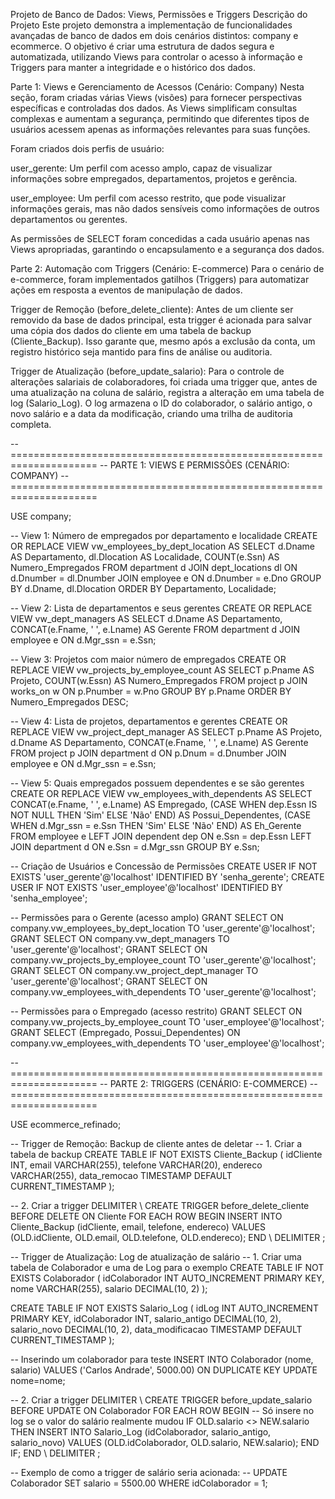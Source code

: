 Projeto de Banco de Dados: Views, Permissões e Triggers
Descrição do Projeto
Este projeto demonstra a implementação de funcionalidades avançadas de banco de dados em dois cenários distintos: company e ecommerce. O objetivo é criar uma estrutura de dados segura e automatizada, utilizando Views para controlar o acesso à informação e Triggers para manter a integridade e o histórico dos dados.

Parte 1: Views e Gerenciamento de Acessos (Cenário: Company)
Nesta seção, foram criadas várias Views (visões) para fornecer perspectivas específicas e controladas dos dados. As Views simplificam consultas complexas e aumentam a segurança, permitindo que diferentes tipos de usuários acessem apenas as informações relevantes para suas funções.

Foram criados dois perfis de usuário:

user_gerente: Um perfil com acesso amplo, capaz de visualizar informações sobre empregados, departamentos, projetos e gerência.

user_employee: Um perfil com acesso restrito, que pode visualizar informações gerais, mas não dados sensíveis como informações de outros departamentos ou gerentes.

As permissões de SELECT foram concedidas a cada usuário apenas nas Views apropriadas, garantindo o encapsulamento e a segurança dos dados.

Parte 2: Automação com Triggers (Cenário: E-commerce)
Para o cenário de e-commerce, foram implementados gatilhos (Triggers) para automatizar ações em resposta a eventos de manipulação de dados.

Trigger de Remoção (before_delete_cliente): Antes de um cliente ser removido da base de dados principal, esta trigger é acionada para salvar uma cópia dos dados do cliente em uma tabela de backup (Cliente_Backup). Isso garante que, mesmo após a exclusão da conta, um registro histórico seja mantido para fins de análise ou auditoria.

Trigger de Atualização (before_update_salario): Para o controle de alterações salariais de colaboradores, foi criada uma trigger que, antes de uma atualização na coluna de salário, registra a alteração em uma tabela de log (Salario_Log). O log armazena o ID do colaborador, o salário antigo, o novo salário e a data da modificação, criando uma trilha de auditoria completa.


-- =====================================================================
-- PARTE 1: VIEWS E PERMISSÕES (CENÁRIO: COMPANY)
-- =====================================================================

USE company;

-- View 1: Número de empregados por departamento e localidade
CREATE OR REPLACE VIEW vw_employees_by_dept_location AS
SELECT d.Dname AS Departamento, dl.Dlocation AS Localidade, COUNT(e.Ssn) AS Numero_Empregados
FROM department d
JOIN dept_locations dl ON d.Dnumber = dl.Dnumber
JOIN employee e ON d.Dnumber = e.Dno
GROUP BY d.Dname, dl.Dlocation
ORDER BY Departamento, Localidade;

-- View 2: Lista de departamentos e seus gerentes
CREATE OR REPLACE VIEW vw_dept_managers AS
SELECT d.Dname AS Departamento, CONCAT(e.Fname, ' ', e.Lname) AS Gerente
FROM department d
JOIN employee e ON d.Mgr_ssn = e.Ssn;

-- View 3: Projetos com maior número de empregados
CREATE OR REPLACE VIEW vw_projects_by_employee_count AS
SELECT p.Pname AS Projeto, COUNT(w.Essn) AS Numero_Empregados
FROM project p
JOIN works_on w ON p.Pnumber = w.Pno
GROUP BY p.Pname
ORDER BY Numero_Empregados DESC;

-- View 4: Lista de projetos, departamentos e gerentes
CREATE OR REPLACE VIEW vw_project_dept_manager AS
SELECT p.Pname AS Projeto, d.Dname AS Departamento, CONCAT(e.Fname, ' ', e.Lname) AS Gerente
FROM project p
JOIN department d ON p.Dnum = d.Dnumber
JOIN employee e ON d.Mgr_ssn = e.Ssn;

-- View 5: Quais empregados possuem dependentes e se são gerentes
CREATE OR REPLACE VIEW vw_employees_with_dependents AS
SELECT
    CONCAT(e.Fname, ' ', e.Lname) AS Empregado,
    (CASE WHEN dep.Essn IS NOT NULL THEN 'Sim' ELSE 'Não' END) AS Possui_Dependentes,
    (CASE WHEN d.Mgr_ssn = e.Ssn THEN 'Sim' ELSE 'Não' END) AS Eh_Gerente
FROM employee e
LEFT JOIN dependent dep ON e.Ssn = dep.Essn
LEFT JOIN department d ON e.Ssn = d.Mgr_ssn
GROUP BY e.Ssn;


-- Criação de Usuários e Concessão de Permissões
CREATE USER IF NOT EXISTS 'user_gerente'@'localhost' IDENTIFIED BY 'senha_gerente';
CREATE USER IF NOT EXISTS 'user_employee'@'localhost' IDENTIFIED BY 'senha_employee';

-- Permissões para o Gerente (acesso amplo)
GRANT SELECT ON company.vw_employees_by_dept_location TO 'user_gerente'@'localhost';
GRANT SELECT ON company.vw_dept_managers TO 'user_gerente'@'localhost';
GRANT SELECT ON company.vw_projects_by_employee_count TO 'user_gerente'@'localhost';
GRANT SELECT ON company.vw_project_dept_manager TO 'user_gerente'@'localhost';
GRANT SELECT ON company.vw_employees_with_dependents TO 'user_gerente'@'localhost';

-- Permissões para o Empregado (acesso restrito)
GRANT SELECT ON company.vw_projects_by_employee_count TO 'user_employee'@'localhost';
GRANT SELECT (Empregado, Possui_Dependentes) ON company.vw_employees_with_dependents TO 'user_employee'@'localhost';


-- =====================================================================
-- PARTE 2: TRIGGERS (CENÁRIO: E-COMMERCE)
-- =====================================================================

USE ecommerce_refinado;

-- Trigger de Remoção: Backup de cliente antes de deletar
-- 1. Criar a tabela de backup
CREATE TABLE IF NOT EXISTS Cliente_Backup (
    idCliente INT,
    email VARCHAR(255),
    telefone VARCHAR(20),
    endereco VARCHAR(255),
    data_remocao TIMESTAMP DEFAULT CURRENT_TIMESTAMP
);

-- 2. Criar a trigger
DELIMITER \\
CREATE TRIGGER before_delete_cliente
BEFORE DELETE ON Cliente
FOR EACH ROW
BEGIN
    INSERT INTO Cliente_Backup (idCliente, email, telefone, endereco)
    VALUES (OLD.idCliente, OLD.email, OLD.telefone, OLD.endereco);
END \\
DELIMITER ;


-- Trigger de Atualização: Log de atualização de salário
-- 1. Criar uma tabela de Colaborador e uma de Log para o exemplo
CREATE TABLE IF NOT EXISTS Colaborador (
    idColaborador INT AUTO_INCREMENT PRIMARY KEY,
    nome VARCHAR(255),
    salario DECIMAL(10, 2)
);

CREATE TABLE IF NOT EXISTS Salario_Log (
    idLog INT AUTO_INCREMENT PRIMARY KEY,
    idColaborador INT,
    salario_antigo DECIMAL(10, 2),
    salario_novo DECIMAL(10, 2),
    data_modificacao TIMESTAMP DEFAULT CURRENT_TIMESTAMP
);

-- Inserindo um colaborador para teste
INSERT INTO Colaborador (nome, salario) VALUES ('Carlos Andrade', 5000.00) ON DUPLICATE KEY UPDATE nome=nome;


-- 2. Criar a trigger
DELIMITER \\
CREATE TRIGGER before_update_salario
BEFORE UPDATE ON Colaborador
FOR EACH ROW
BEGIN
    -- Só insere no log se o valor do salário realmente mudou
    IF OLD.salario <> NEW.salario THEN
        INSERT INTO Salario_Log (idColaborador, salario_antigo, salario_novo)
        VALUES (OLD.idColaborador, OLD.salario, NEW.salario);
    END IF;
END \\
DELIMITER ;

-- Exemplo de como a trigger de salário seria acionada:
-- UPDATE Colaborador SET salario = 5500.00 WHERE idColaborador = 1;

